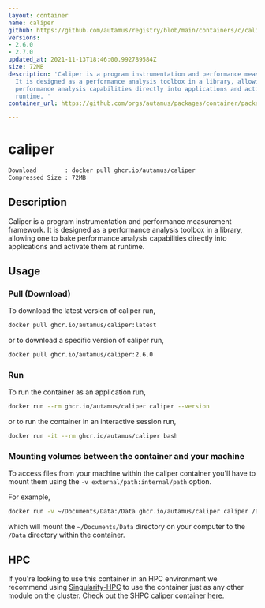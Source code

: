 ```yaml
---
layout: container
name: caliper
github: https://github.com/autamus/registry/blob/main/containers/c/caliper/spack.yaml
versions:
- 2.6.0
- 2.7.0
updated_at: 2021-11-13T18:46:00.992789584Z
size: 72MB
description: 'Caliper is a program instrumentation and performance measurement framework.
  It is designed as a performance analysis toolbox in a library, allowing one to bake
  performance analysis capabilities directly into applications and activate them at
  runtime. '
container_url: https://github.com/orgs/autamus/packages/container/package/caliper

---
```

# caliper
```bash 
Download        : docker pull ghcr.io/autamus/caliper
Compressed Size : 72MB
```

## Description
Caliper is a program instrumentation and performance measurement framework. It is designed as a performance analysis toolbox in a library, allowing one to bake performance analysis capabilities directly into applications and activate them at runtime. 

## Usage
### Pull (Download)
To download the latest version of caliper run,

```bash
docker pull ghcr.io/autamus/caliper:latest
```

or to download a specific version of caliper run,

```bash
docker pull ghcr.io/autamus/caliper:2.6.0
```
### Run
To run the container as an application run,
```bash
docker run --rm ghcr.io/autamus/caliper caliper --version
```

or to run the container in an interactive session run,
```bash
docker run -it --rm ghcr.io/autamus/caliper bash
```

### Mounting volumes between the container and your machine
To access files from your machine within the caliper container you'll have to mount them using the `-v external/path:internal/path` option.

For example,
```bash
docker run -v ~/Documents/Data:/Data ghcr.io/autamus/caliper caliper /Data/myData.csv
```
which will mount the `~/Documents/Data` directory on your computer to the `/Data` directory within the container.

## HPC
If you're looking to use this container in an HPC environment we recommend using [Singularity-HPC](https://singularity-hpc.readthedocs.io) to use the container just as any other module on the cluster. Check out the SHPC caliper container [here](https://singularityhub.github.io/singularity-hpc/r/ghcr.io-autamus-caliper/).